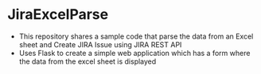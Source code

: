 # JiraExcelParse
 - This repository shares a sample code that parse the data from an Excel sheet and Create JIRA Issue using JIRA REST API 
 - Uses Flask to create a simple web application which has a form where the data from the excel sheet is displayed 

